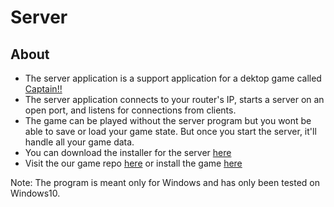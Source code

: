 # Server

## About
- The server application is a support application for a dektop game called [Captain!!](https://1337inc-captain.website2.me/)
- The server application connects to your router's IP, starts a server on an open port, and listens for connections from clients.
- The game can be played without the server program but you wont be able to save or load your game state. But once you start the server, it'll handle all your game data. 
- You can download the installer for the server [here](https://github.com/1337-inc/Server/releases)
- Visit the our game repo [here](https://github.com/1337-inc/Captain/) or install the game [here](https://github.com/1337-inc/Captain/releases)


Note: The program is meant only for Windows and has only been tested on Windows10.
